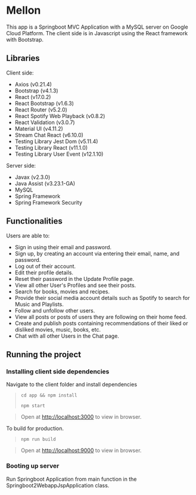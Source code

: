 # Mellon

This app is a Springboot MVC Application with a MySQL server on Google Cloud Platform. The client side is in Javascript using the React framework with Bootstrap.

## Libraries

Client side:
* Axios (v0.21.4)
* Bootstrap (v4.1.3)
* React (v17.0.2)
* React Bootstrap (v1.6.3)
* React Router (v5.2.0)
* React Spotify Web Playback (v0.8.2)
* React Validation (v3.0.7)
* Material UI (v4.11.2)
* Stream Chat React (v6.10.0)
* Testing Library Jest Dom (v5.11.4)
* Testing Library React (v11.1.0)
* Testing Library User Event (v12.1.10)

Server side:
* Javax (v2.3.0)
* Java Assist (v3.23.1-GA)
* MySQL
* Spring Framework
* Spring Framework Security

## Functionalities

Users are able to:
* Sign in using their email and password.
* Sign up, by creating an account via entering their email, name, and password.
* Log out of their account.
* Edit their profile details. 
* Reset their password in the Update Profile page.
* View all other User's Profiles and see their posts.
* Search for books, movies and recipes.
* Provide their social media account details such as Spotify to search for Music and Playlists.
* Follow and unfollow other users.
* View all posts or posts of users they are following on their home feed.
* Create and publish posts containing recommendations of their liked or disliked movies, music, books, etc.
* Chat with all other Users in the Chat page.

## Running the project

### Installing client side dependencies

Navigate to the client folder and install dependencies

> `cd app && npm install`
> 
> `npm start`

> Open at [http://localhost:3000](http://localhost:3000) to view in browser.


To build for production.

> `npm run build`

> Open at [http://localhost:9000](http://localhost:9000) to view in browser.


### Booting up server

Run Springboot Application from main function in the Springboot2WebappJspApplication class.
